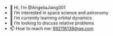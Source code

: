 - 👋 Hi, I’m @AngeliaJiang001
- 👀 I’m interested in space science and astronomy
- 🌱 I’m currently learning orbital dynamics
- 💞️ I’m looking to discuss relative problems
- 📫 How to reach me: 892116138@qq.com

<!---
AngeliaJiang001/AngeliaJiang001 is a ✨ special ✨ repository because its `README.md` (this file) appears on your GitHub profile.
You can click the Preview link to take a look at your changes.
--->

